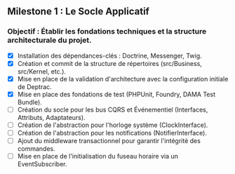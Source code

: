 ## Milestone 1 : Le Socle Applicatif
### Objectif : Établir les fondations techniques et la structure architecturale du projet.

* [x] Installation des dépendances-clés : Doctrine, Messenger, Twig.
* [x] Création et commit de la structure de répertoires (src/Business, src/Kernel, etc.).
* [x] Mise en place de la validation d'architecture avec la configuration initiale de Deptrac.
* [x] Mise en place des fondations de test (PHPUnit, Foundry, DAMA Test Bundle).
* [ ] Création du socle pour les bus CQRS et Événementiel (Interfaces, Attributs, Adaptateurs).
* [ ] Création de l'abstraction pour l'horloge système (ClockInterface).
* [ ] Création de l'abstraction pour les notifications (NotifierInterface).
* [ ] Ajout du middleware transactionnel pour garantir l'intégrité des commandes.
* [ ] Mise en place de l'initialisation du fuseau horaire via un EventSubscriber.
